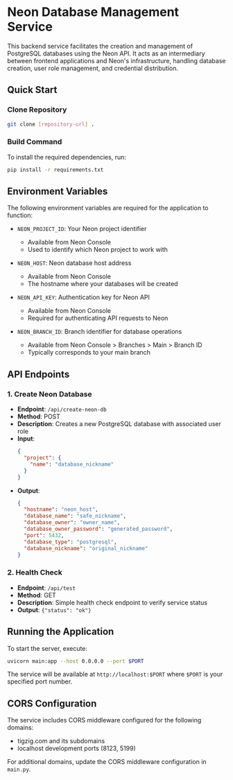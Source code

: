# Neon Database Management Service

This backend service facilitates the creation and management of PostgreSQL databases using the Neon API. It acts as an intermediary between frontend applications and Neon's infrastructure, handling database creation, user role management, and credential distribution.

## Quick Start

### Clone Repository
```bash
git clone [repository-url] .
```

### Build Command
To install the required dependencies, run:
```bash
pip install -r requirements.txt
```

## Environment Variables

The following environment variables are required for the application to function:

- `NEON_PROJECT_ID`: Your Neon project identifier
  - Available from Neon Console
  - Used to identify which Neon project to work with

- `NEON_HOST`: Neon database host address
  - Available from Neon Console
  - The hostname where your databases will be created

- `NEON_API_KEY`: Authentication key for Neon API
  - Available from Neon Console
  - Required for authenticating API requests to Neon

- `NEON_BRANCH_ID`: Branch identifier for database operations
  - Available from Neon Console > Branches > Main > Branch ID
  - Typically corresponds to your main branch

## API Endpoints

### 1. Create Neon Database
- **Endpoint**: `/api/create-neon-db`
- **Method**: POST
- **Description**: Creates a new PostgreSQL database with associated user role
- **Input**:
  ```json
  {
    "project": {
      "name": "database_nickname"
    }
  }
  ```
- **Output**:
  ```json
  {
    "hostname": "neon_host",
    "database_name": "safe_nickname",
    "database_owner": "owner_name",
    "database_owner_password": "generated_password",
    "port": 5432,
    "database_type": "postgresql",
    "database_nickname": "original_nickname"
  }
  ```

### 2. Health Check
- **Endpoint**: `/api/test`
- **Method**: GET
- **Description**: Simple health check endpoint to verify service status
- **Output**: `{"status": "ok"}`

## Running the Application

To start the server, execute:

```bash
uvicorn main:app --host 0.0.0.0 --port $PORT
```

The service will be available at `http://localhost:$PORT` where `$PORT` is your specified port number.

## CORS Configuration

The service includes CORS middleware configured for the following domains:
- tigzig.com and its subdomains
- localhost development ports (8123, 5199)

For additional domains, update the CORS middleware configuration in `main.py`.

